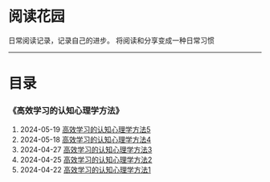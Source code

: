# 阅读花园
日常阅读记录，记录自己的进步。
将阅读和分享变成一种日常习惯

--- 
# 目录

### 《高效学习的认知心理学方法》
1. 2024-05-19 [高效学习的认知心理学方法5](/read/gxxxf/chapter5)
2. 2024-05-18 [高效学习的认知心理学方法4](/read/gxxxf/chapter4)
3. 2024-04-27 [高效学习的认知心理学方法3](/read/gxxxf/chapter3)
4. 2024-04-25 [高效学习的认知心理学方法2](/read/gxxxf/chapter2)
5. 2024-04-22 [高效学习的认知心理学方法1](/read/gxxxf/chapter1)